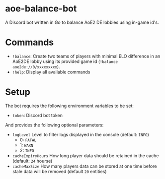 # aoe-balance-bot
A Discord bot written in Go to balance AoE2 DE lobbies using in-game id's. 

# Commands
- `!balance`: Create two teams of players with minimal ELO difference in an AoE2DE lobby using its provided game id (`!balance aoe2de://0/xxxxxxxxx`).
- `!help`: Display all available commands

# Setup
The bot requires the following environment variables to be set:
- `token`: Discord bot token

And provides the following optional parameters:
- `logLevel` Level to filter logs displayed in the console (default: `INFO`)
    - 0: `FATAL`
    - 1: `WARN`
    - 2: `INFO`
- `cacheExpiryHours` How long player data should be retained in the cache (default: `24` hourse)
- `cacheMaxSize` How many players data can be stored at one time before stale data will be removed (default `20` entities)